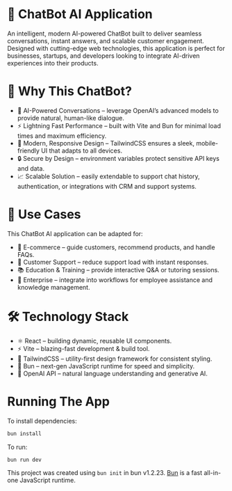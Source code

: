 # 🤖 ChatBot AI Application

An intelligent, modern AI-powered ChatBot built to deliver seamless conversations, instant answers, and scalable customer engagement. Designed with cutting-edge web technologies, this application is perfect for businesses, startups, and developers looking to integrate AI-driven experiences into their products.

# 🌟 Why This ChatBot?

- 🧠 AI-Powered Conversations – leverage OpenAI’s advanced models to provide natural, human-like dialogue.
- ⚡ Lightning Fast Performance – built with Vite and Bun for minimal load times and maximum efficiency.
- 🎨 Modern, Responsive Design – TailwindCSS ensures a sleek, mobile-friendly UI that adapts to all devices.
- 🔒 Secure by Design – environment variables protect sensitive API keys and data.
- 📈 Scalable Solution – easily extendable to support chat history, authentication, or integrations with CRM and support systems.

# 🚀 Use Cases

This ChatBot AI application can be adapted for:

- 🛒 E-commerce – guide customers, recommend products, and handle FAQs.
- 💼 Customer Support – reduce support load with instant responses.
- 📚 Education & Training – provide interactive Q&A or tutoring sessions.
- 🏢 Enterprise – integrate into workflows for employee assistance and knowledge management.

# 🛠️ Technology Stack

- ⚛️ React – building dynamic, reusable UI components.
- ⚡ Vite – blazing-fast development & build tool.
- 🎨 TailwindCSS – utility-first design framework for consistent styling.
- 🥟 Bun – next-gen JavaScript runtime for speed and simplicity.
- 🧠 OpenAI API – natural language understanding and generative AI.

# Running The App

To install dependencies:

```bash
bun install
```

To run:

```bash
bun run dev
```

This project was created using `bun init` in bun v1.2.23. [Bun](https://bun.com) is a fast all-in-one JavaScript runtime.

